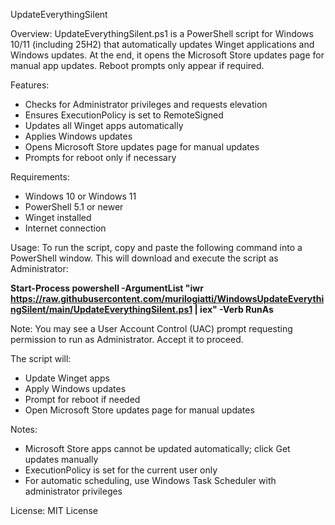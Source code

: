 UpdateEverythingSilent

Overview:
UpdateEverythingSilent.ps1 is a PowerShell script for Windows 10/11 (including 25H2) that automatically updates Winget applications and Windows updates. At the end, it opens the Microsoft Store updates page for manual app updates. Reboot prompts only appear if required.

Features:
- Checks for Administrator privileges and requests elevation
- Ensures ExecutionPolicy is set to RemoteSigned
- Updates all Winget apps automatically
- Applies Windows updates
- Opens Microsoft Store updates page for manual updates
- Prompts for reboot only if necessary

Requirements:
- Windows 10 or Windows 11
- PowerShell 5.1 or newer
- Winget installed
- Internet connection

Usage:
To run the script, copy and paste the following command into a PowerShell window. This will download and execute the script as Administrator:

**Start-Process powershell -ArgumentList "iwr https://raw.githubusercontent.com/murilogiatti/WindowsUpdateEverythingSilent/main/UpdateEverythingSilent.ps1 | iex" -Verb RunAs**

Note: You may see a User Account Control (UAC) prompt requesting permission to run as Administrator. Accept it to proceed.

The script will:
- Update Winget apps
- Apply Windows updates
- Prompt for reboot if needed
- Open Microsoft Store updates page for manual updates

Notes:
- Microsoft Store apps cannot be updated automatically; click Get updates manually
- ExecutionPolicy is set for the current user only
- For automatic scheduling, use Windows Task Scheduler with administrator privileges

License:
MIT License
